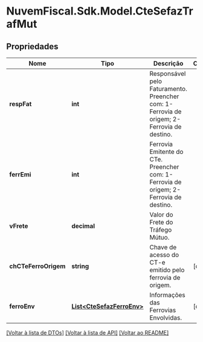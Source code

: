 # NuvemFiscal.Sdk.Model.CteSefazTrafMut

## Propriedades

Nome | Tipo | Descrição | Comentários
------------ | ------------- | ------------- | -------------
**respFat** | **int** | Responsável pelo Faturamento.  Preencher com:           1-Ferrovia de origem;           2-Ferrovia de destino. | 
**ferrEmi** | **int** | Ferrovia Emitente do CTe.  Preencher com:           1-Ferrovia de origem;           2-Ferrovia de destino. | 
**vFrete** | **decimal** | Valor do Frete do Tráfego Mútuo. | 
**chCTeFerroOrigem** | **string** | Chave de acesso do CT-e emitido pelo ferrovia de origem. | [optional] 
**ferroEnv** | [**List&lt;CteSefazFerroEnv&gt;**](CteSefazFerroEnv.md) | Informações das Ferrovias Envolvidas. | [optional] 

[[Voltar à lista de DTOs]](../README.md#documentation-for-models) [[Voltar à lista de API]](../README.md#documentation-for-api-endpoints) [[Voltar ao README]](../README.md)

